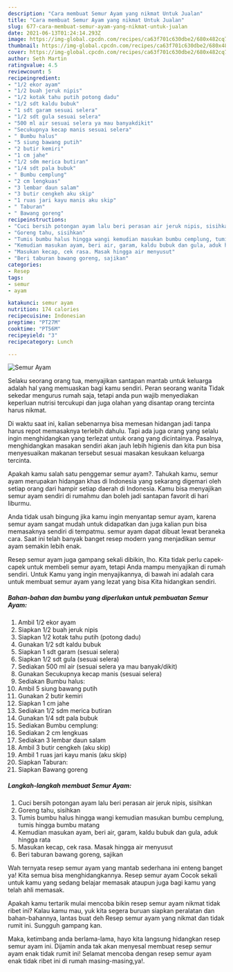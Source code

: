 ```yaml
---
description: "Cara membuat Semur Ayam yang nikmat Untuk Jualan"
title: "Cara membuat Semur Ayam yang nikmat Untuk Jualan"
slug: 677-cara-membuat-semur-ayam-yang-nikmat-untuk-jualan
date: 2021-06-13T01:24:14.293Z
image: https://img-global.cpcdn.com/recipes/ca63f701c630dbe2/680x482cq70/semur-ayam-foto-resep-utama.jpg
thumbnail: https://img-global.cpcdn.com/recipes/ca63f701c630dbe2/680x482cq70/semur-ayam-foto-resep-utama.jpg
cover: https://img-global.cpcdn.com/recipes/ca63f701c630dbe2/680x482cq70/semur-ayam-foto-resep-utama.jpg
author: Seth Martin
ratingvalue: 4.5
reviewcount: 5
recipeingredient:
- "1/2 ekor ayam"
- "1/2 buah jeruk nipis"
- "1/2 kotak tahu putih potong dadu"
- "1/2 sdt kaldu bubuk"
- "1 sdt garam sesuai selera"
- "1/2 sdt gula sesuai selera"
- "500 ml air sesuai selera ya mau banyakdikit"
- "Secukupnya kecap manis sesuai selera"
- " Bumbu halus"
- "5 siung bawang putih"
- "2 butir kemiri"
- "1 cm jahe"
- "1/2 sdm merica butiran"
- "1/4 sdt pala bubuk"
- " Bumbu cemplung"
- "2 cm lengkuas"
- "3 lembar daun salam"
- "3 butir cengkeh aku skip"
- "1 ruas jari kayu manis aku skip"
- " Taburan"
- " Bawang goreng"
recipeinstructions:
- "Cuci bersih potongan ayam lalu beri perasan air jeruk nipis, sisihkan"
- "Goreng tahu, sisihkan"
- "Tumis bumbu halus hingga wangi kemudian masukan bumbu cemplung, tumis hingga bumbu matang"
- "Kemudian masukan ayam, beri air, garam, kaldu bubuk dan gula, aduk hingga rata"
- "Masukan kecap, cek rasa. Masak hingga air menyusut"
- "Beri taburan bawang goreng, sajikan"
categories:
- Resep
tags:
- semur
- ayam

katakunci: semur ayam 
nutrition: 174 calories
recipecuisine: Indonesian
preptime: "PT27M"
cooktime: "PT56M"
recipeyield: "3"
recipecategory: Lunch

---
```



![Semur Ayam](https://img-global.cpcdn.com/recipes/ca63f701c630dbe2/680x482cq70/semur-ayam-foto-resep-utama.jpg)

Selaku seorang orang tua, menyajikan santapan mantab untuk keluarga adalah hal yang memuaskan bagi kamu sendiri. Peran seorang  wanita Tidak sekedar mengurus rumah saja, tetapi anda pun wajib menyediakan keperluan nutrisi tercukupi dan juga olahan yang disantap orang tercinta harus nikmat.

Di waktu  saat ini, kalian sebenarnya bisa memesan hidangan jadi tanpa harus repot memasaknya terlebih dahulu. Tapi ada juga orang yang selalu ingin menghidangkan yang terlezat untuk orang yang dicintainya. Pasalnya, menghidangkan masakan sendiri akan jauh lebih higienis dan kita pun bisa menyesuaikan makanan tersebut sesuai masakan kesukaan keluarga tercinta. 



Apakah kamu salah satu penggemar semur ayam?. Tahukah kamu, semur ayam merupakan hidangan khas di Indonesia yang sekarang digemari oleh setiap orang dari hampir setiap daerah di Indonesia. Kamu bisa menyajikan semur ayam sendiri di rumahmu dan boleh jadi santapan favorit di hari liburmu.

Anda tidak usah bingung jika kamu ingin menyantap semur ayam, karena semur ayam sangat mudah untuk didapatkan dan juga kalian pun bisa memasaknya sendiri di tempatmu. semur ayam dapat dibuat lewat beraneka cara. Saat ini telah banyak banget resep modern yang menjadikan semur ayam semakin lebih enak.

Resep semur ayam juga gampang sekali dibikin, lho. Kita tidak perlu capek-capek untuk membeli semur ayam, tetapi Anda mampu menyajikan di rumah sendiri. Untuk Kamu yang ingin menyajikannya, di bawah ini adalah cara untuk membuat semur ayam yang lezat yang bisa Kita hidangkan sendiri.

<!--inarticleads1-->

##### Bahan-bahan dan bumbu yang diperlukan untuk pembuatan Semur Ayam:

1. Ambil 1/2 ekor ayam
1. Siapkan 1/2 buah jeruk nipis
1. Siapkan 1/2 kotak tahu putih (potong dadu)
1. Gunakan 1/2 sdt kaldu bubuk
1. Siapkan 1 sdt garam (sesuai selera)
1. Siapkan 1/2 sdt gula (sesuai selera)
1. Sediakan 500 ml air (sesuai selera ya mau banyak/dikit)
1. Gunakan Secukupnya kecap manis (sesuai selera)
1. Sediakan  Bumbu halus:
1. Ambil 5 siung bawang putih
1. Gunakan 2 butir kemiri
1. Siapkan 1 cm jahe
1. Sediakan 1/2 sdm merica butiran
1. Gunakan 1/4 sdt pala bubuk
1. Sediakan  Bumbu cemplung:
1. Sediakan 2 cm lengkuas
1. Sediakan 3 lembar daun salam
1. Ambil 3 butir cengkeh (aku skip)
1. Ambil 1 ruas jari kayu manis (aku skip)
1. Siapkan  Taburan:
1. Siapkan  Bawang goreng




<!--inarticleads2-->

##### Langkah-langkah membuat Semur Ayam:

1. Cuci bersih potongan ayam lalu beri perasan air jeruk nipis, sisihkan
1. Goreng tahu, sisihkan
1. Tumis bumbu halus hingga wangi kemudian masukan bumbu cemplung, tumis hingga bumbu matang
1. Kemudian masukan ayam, beri air, garam, kaldu bubuk dan gula, aduk hingga rata
1. Masukan kecap, cek rasa. Masak hingga air menyusut
1. Beri taburan bawang goreng, sajikan




Wah ternyata resep semur ayam yang mantab sederhana ini enteng banget ya! Kita semua bisa menghidangkannya. Resep semur ayam Cocok sekali untuk kamu yang sedang belajar memasak ataupun juga bagi kamu yang telah ahli memasak.

Apakah kamu tertarik mulai mencoba bikin resep semur ayam nikmat tidak ribet ini? Kalau kamu mau, yuk kita segera buruan siapkan peralatan dan bahan-bahannya, lantas buat deh Resep semur ayam yang nikmat dan tidak rumit ini. Sungguh gampang kan. 

Maka, ketimbang anda berlama-lama, hayo kita langsung hidangkan resep semur ayam ini. Dijamin anda tak akan menyesal membuat resep semur ayam enak tidak rumit ini! Selamat mencoba dengan resep semur ayam enak tidak ribet ini di rumah masing-masing,ya!.

